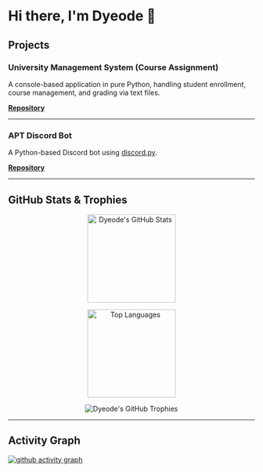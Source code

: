 # Hi there, I'm Dyeode 👋

## Projects

### University Management System (Course Assignment)
A console-based application in pure Python, handling student enrollment, course management, and grading via text files.

[**Repository**](https://github.com/dyeode/university-management-system-apu)

---

### APT Discord Bot
A Python-based Discord bot using [discord.py](https://pypi.org/project/discord.py/).  

[**Repository**](https://github.com/dyeode/apt-discord.py)

---

## GitHub Stats & Trophies

<div align="center">
  
  <!-- GitHub Stats Card -->
  <img height="180em" 
       src="https://github-readme-stats.vercel.app/api?username=dyeode&show_icons=true&theme=radical" 
       alt="Dyeode's GitHub Stats" />
  
  <!-- Top Languages Card -->
  <img height="180em" 
       src="https://github-readme-stats.vercel.app/api/top-langs/?username=dyeode&layout=compact&theme=radical" 
       alt="Top Languages" />

  <!-- GitHub Trophies -->
  <img src="https://github-profile-trophy.vercel.app/?username=dyeode&theme=onedark" 
       alt="Dyeode's GitHub Trophies" />
  
  <!-- WakaTime Example (remove if you don't use WakaTime) -->
  <!-- <img src="https://github-readme-stats.vercel.app/api/wakatime?username=YourWakaTimeUsername" /> -->

</div>

---

## Activity Graph

[![github activity graph](https://github-readme-activity-graph.vercel.app/graph?username=dyeode&theme=github-compact)](https://github.com/ashutosh00710/github-readme-activity-graph)
